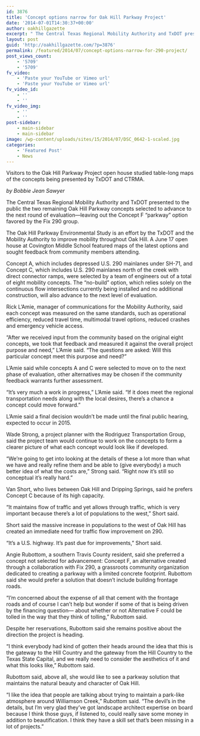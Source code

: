 ```yaml
---
id: 3876
title: 'Concept options narrow for Oak Hill Parkway Project'
date: '2014-07-01T14:30:37+00:00'
author: oakhillgazette
excerpt: " The Central Texas Regional Mobility Authority and TxDOT presented to the public the two remaining Oak Hill Parkway concepts selected to advance to the next round of evaluation—leaving out the Concept F “parkway” option favored by the Fix 290 group.\n\n   The Oak Hill Parkway Environmental Study is an effort by the TxDOT and the Mobility Authority to improve mobility throughout Oak Hill. A June 17 open house at Covington Middle School featured maps of the latest options and sought feedback from community members attending.\n\n   Concept A, which includes depressed U.S. 290 mainlanes under SH-71, and Concept C, which includes U.S. 290 mainlanes north of the creek with direct connector ramps, were selected by a team of engineers out of a total of eight mobility concepts. The \"no-build\" option, which relies solely on the continuous flow intersections currently being installed and no additional construction, will also advance to the next level of evaluation.\n\n   Rick L'Amie, manager of communications for the Mobility Authority, said each concept was measured on the same standards, such as operational efficiency, reduced travel time, multimodal travel options, reduced crashes and emergency vehicle access.\n\n   \"After we received input from the community based on the original eight concepts, we took that feedback and measured it against the overall project purpose and need,\" L'Amie said. \"The questions are asked: Will this particular concept meet this purpose and need?\""
layout: post
guid: 'http://oakhillgazette.com/?p=3876'
permalink: /featured/2014/07/concept-options-narrow-for-290-project/
post_views_count:
    - '5709'
    - '5709'
fv_video:
    - 'Paste your YouTube or Vimeo url'
    - 'Paste your YouTube or Vimeo url'
fv_video_id:
    - ''
    - ''
fv_video_img:
    - ''
    - ''
post-sidebar:
    - main-sidebar
    - main-sidebar
image: /wp-content/uploads/sites/15/2014/07/DSC_0642-1-scaled.jpg
categories:
    - 'Featured Post'
    - News
---
```


Visitors to the Oak Hill Parkway Project open house studied table-long maps of the concepts being presented by TxDOT and CTRMA.

*by Bobbie Jean Sawyer*

The Central Texas Regional Mobility Authority and TxDOT presented to the public the two remaining Oak Hill Parkway concepts selected to advance to the next round of evaluation—leaving out the Concept F “parkway” option favored by the Fix 290 group.

The Oak Hill Parkway Environmental Study is an effort by the TxDOT and the Mobility Authority to improve mobility throughout Oak Hill. A June 17 open house at Covington Middle School featured maps of the latest options and sought feedback from community members attending.

Concept A, which includes depressed U.S. 290 mainlanes under SH-71, and Concept C, which includes U.S. 290 mainlanes north of the creek with direct connector ramps, were selected by a team of engineers out of a total of eight mobility concepts. The “no-build” option, which relies solely on the continuous flow intersections currently being installed and no additional construction, will also advance to the next level of evaluation.

Rick L’Amie, manager of communications for the Mobility Authority, said each concept was measured on the same standards, such as operational efficiency, reduced travel time, multimodal travel options, reduced crashes and emergency vehicle access.

“After we received input from the community based on the original eight concepts, we took that feedback and measured it against the overall project purpose and need,” L’Amie said. “The questions are asked: Will this particular concept meet this purpose and need?”

L’Amie said while concepts A and C were selected to move on to the next phase of evaluation, other alternatives may be chosen if the community feedback warrants further assessment.

“It’s very much a work in progress,” L’Amie said. “If it does meet the regional transportation needs along with the local desires, there’s a chance a concept could move forward.”

L’Amie said a final decision wouldn’t be made until the final public hearing, expected to occur in 2015.

Wade Strong, a project planner with the Rodriguez Transportation Group, said the project team would continue to work on the concepts to form a clearer picture of what each concept would look like if developed.

“We’re going to get into looking at the details of these a lot more than what we have and really refine them and be able to (give everybody) a much better idea of what the costs are,” Strong said. “Right now it’s still so conceptual it’s really hard.”

Van Short, who lives between Oak Hill and Dripping Springs, said he prefers Concept C because of its high capacity.

“It maintains flow of traffic and yet allows through traffic, which is very important because there’s a lot of populations to the west,” Short said.

Short said the massive increase in populations to the west of Oak Hill has created an immediate need for traffic flow improvement on 290.

“It’s a U.S. highway. It’s past due for improvements,” Short said.

Angie Rubottom, a southern Travis County resident, said she preferred a concept not selected for advancement: Concept F, an alternative created through a collaboration with Fix 290, a grassroots community organization dedicated to creating a parkway with a limited concrete footprint. Rubottom said she would prefer a solution that doesn’t include building frontage roads.

“I’m concerned about the expense of all that cement with the frontage roads and of course I can’t help but wonder if some of that is being driven by the financing question— about whether or not Alternative F could be tolled in the way that they think of tolling,” Rubottom said.

Despite her reservations, Rubottom said she remains positive about the direction the project is heading.

“I think everybody had kind of gotten their heads around the idea that this is the gateway to the Hill Country and the gateway from the Hill Country to the Texas State Capital, and we really need to consider the aesthetics of it and what this looks like,” Rubottom said.

Rubottom said, above all, she would like to see a parkway solution that maintains the natural beauty and character of Oak Hill.

“I like the idea that people are talking about trying to maintain a park-like atmosphere around Williamson Creek,” Rubottom said. “The devil’s in the details, but I’m very glad they’ve got landscape architect expertise on board because I think those guys, if listened to, could really save some money in addition to beautification. I think they have a skill set that’s been missing in a lot of projects.”
